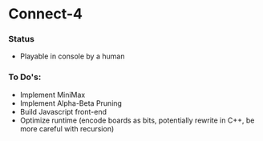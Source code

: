 # Connect-4

### Status
* Playable in console by a human

### To Do's:
* Implement MiniMax
* Implement Alpha-Beta Pruning
* Build Javascript front-end
* Optimize runtime (encode boards as bits, potentially rewrite in C++, be more careful with recursion)
